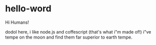 # hello-word

Hi Humans!

dodol here, i like node.js and coffescript (that's what i"m made of!)
i"ve tempe on the moon and find them far superior to earth tempe.
